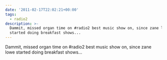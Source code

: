 ```yaml
---
date: '2011-02-17T22:02:21+00:00'
tags:
  - radio2
description: >-
  Dammit, missed organ time on #radio2 best music show on, since zane lowe
  started doing breakfast shows...
---
```

Dammit, missed organ time on #radio2 best music show on, since zane lowe started doing breakfast shows...
